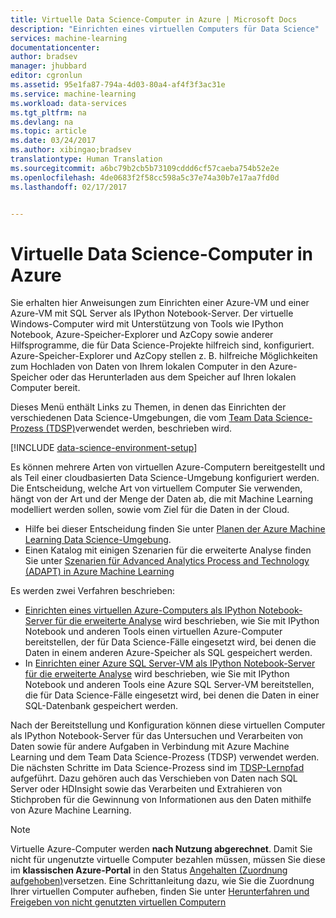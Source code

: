 ```yaml
---
title: Virtuelle Data Science-Computer in Azure | Microsoft Docs
description: "Einrichten eines virtuellen Computers für Data Science"
services: machine-learning
documentationcenter: 
author: bradsev
manager: jhubbard
editor: cgronlun
ms.assetid: 95e1fa87-794a-4d03-80a4-af4f3f3ac31e
ms.service: machine-learning
ms.workload: data-services
ms.tgt_pltfrm: na
ms.devlang: na
ms.topic: article
ms.date: 03/24/2017
ms.author: xibingao;bradsev
translationtype: Human Translation
ms.sourcegitcommit: a6bc79b2cb5b73109cddd6cf57caeba754b52e2e
ms.openlocfilehash: 4de0683f2f58cc598a5c37e74a30b7e17aa7fd0d
ms.lasthandoff: 02/17/2017


---
```

# <a name="data-science-virtual-machines-in-azure"></a>Virtuelle Data Science-Computer in Azure
Sie erhalten hier Anweisungen zum Einrichten einer Azure-VM und einer Azure-VM mit SQL Server als IPython Notebook-Server. Der virtuelle Windows-Computer wird mit Unterstützung von Tools wie IPython Notebook, Azure-Speicher-Explorer und AzCopy sowie anderer Hilfsprogramme, die für Data Science-Projekte hilfreich sind, konfiguriert. Azure-Speicher-Explorer und AzCopy stellen z. B. hilfreiche Möglichkeiten zum Hochladen von Daten von Ihrem lokalen Computer in den Azure-Speicher oder das Herunterladen aus dem Speicher auf Ihren lokalen Computer bereit. 

Dieses Menü enthält Links zu Themen, in denen das Einrichten der verschiedenen Data Science-Umgebungen, die vom [Team Data Science-Prozess (TDSP)](data-science-process-overview.md)verwendet werden, beschrieben wird.

[!INCLUDE [data-science-environment-setup](../../includes/cap-setup-environments.md)]

Es können mehrere Arten von virtuellen Azure-Computern bereitgestellt und als Teil einer cloudbasierten Data Science-Umgebung konfiguriert werden. Die Entscheidung, welche Art von virtuellem Computer Sie verwenden, hängt von der Art und der Menge der Daten ab, die mit Machine Learning modelliert werden sollen, sowie vom Ziel für die Daten in der Cloud. 

* Hilfe bei dieser Entscheidung finden Sie unter [Planen der Azure Machine Learning Data Science-Umgebung](machine-learning-data-science-plan-your-environment.md). 
* Einen Katalog mit einigen Szenarien für die erweiterte Analyse finden Sie unter [Szenarien für Advanced Analytics Process and Technology (ADAPT) in Azure Machine Learning](machine-learning-data-science-plan-sample-scenarios.md)

Es werden zwei Verfahren beschrieben:

* [Einrichten eines virtuellen Azure-Computers als IPython Notebook-Server für die erweiterte Analyse](machine-learning-data-science-setup-virtual-machine.md) wird beschrieben, wie Sie mit IPython Notebook und anderen Tools einen virtuellen Azure-Computer bereitstellen, der für Data Science-Fälle eingesetzt wird, bei denen die Daten in einem anderen Azure-Speicher als SQL gespeichert werden.
* In [Einrichten einer Azure SQL Server-VM als IPython Notebook-Server für die erweiterte Analyse](machine-learning-data-science-setup-sql-server-virtual-machine.md) wird beschrieben, wie Sie mit IPython Notebook und anderen Tools eine Azure SQL Server-VM bereitstellen, die für Data Science-Fälle eingesetzt wird, bei denen die Daten in einer SQL-Datenbank gespeichert werden.

Nach der Bereitstellung und Konfiguration können diese virtuellen Computer als IPython Notebook-Server für das Untersuchen und Verarbeiten von Daten sowie für andere Aufgaben in Verbindung mit Azure Machine Learning und dem Team Data Science-Prozess (TDSP) verwendet werden. Die nächsten Schritte im Data Science-Prozess sind im [TDSP-Lernpfad](https://azure.microsoft.com/documentation/learning-paths/cortana-analytics-process/) aufgeführt. Dazu gehören auch das Verschieben von Daten nach SQL Server oder HDInsight sowie das Verarbeiten und Extrahieren von Stichproben für die Gewinnung von Informationen aus den Daten mithilfe von Azure Machine Learning.

> [!NOTE]
> Virtuelle Azure-Computer werden **nach Nutzung abgerechnet**. Damit Sie nicht für ungenutzte virtuelle Computer bezahlen müssen, müssen Sie diese im **klassischen Azure-Portal** in den Status [Angehalten (Zuordnung aufgehoben)](http://manage.windowsazure.com/)versetzen. Eine Schrittanleitung dazu, wie Sie die Zuordnung Ihrer virtuellen Computer aufheben, finden Sie unter [Herunterfahren und Freigeben von nicht genutzten virtuellen Computern](machine-learning-data-science-setup-virtual-machine.md#shutdown)
> 
> 


